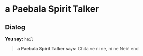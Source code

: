 # a Paebala Spirit Talker


## Dialog

**You say:** `hail`



>**a Paebala Spirit Talker says:** Chita ve ni ne, ni ne Neb!
end
